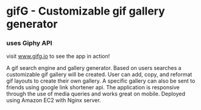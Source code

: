 # gifG - Customizable gif gallery generator
### uses Giphy API

visit www.gifg.io to see the app in action!

A gif search engine and gallery generator. Based on users searches a customizable gif gallery will be created. User can add, copy, and reformat gif layouts to create their own gallery. A specific gallery can also be sent to friends using google link shortener api. The application is responsive through the use of media queries and works great on mobile. Deployed using Amazon EC2 with Nginx server. 